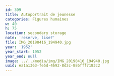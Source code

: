 ```yaml
---
id: 399
title: Autoportrait de jeunesse
categories: Figures humaines
w: 40
h: 75
location: secondary storage
note: 'reserve, lise?'
file: IMG_20190416_194940.jpg
year: '1952'
year_start: 1952
year_end: null
image: ../../media/img/IMG_20190416_194940.jpg
uuid: ea1a1363-fe5d-4692-8d2c-886fff7183c2
---
```


